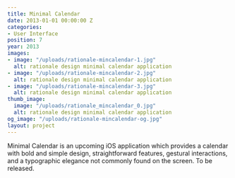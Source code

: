 ```yaml
---
title: Minimal Calendar
date: 2013-01-01 00:00:00 Z
categories:
- User Interface
position: 7
year: 2013
images:
- image: "/uploads/rationale-mincalendar-1.jpg"
  alt: rationale design minimal calendar application
- image: "/uploads/rationale-mincalendar-2.jpg"
  alt: rationale design minimal calendar application
- image: "/uploads/rationale-mincalendar-3.jpg"
  alt: rationale design minimal calendar application
thumb_image:
  image: "/uploads/rationale_mincalendar_0.jpg"
  alt: rationale design minimal calendar application
og_image: "/uploads/rationale-mincalendar-og.jpg"
layout: project
---
```


Minimal Calendar is an upcoming iOS application which provides a calendar with bold and simple design, straightforward features, gestural interactions, and a typographic elegance not commonly found on the screen. To be released.